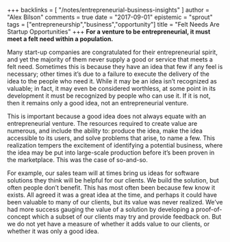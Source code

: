 +++
backlinks = [
  "/notes/entrepreneurial-business-insights"
]
author = "Alex Bilson"
comments = true
date = "2017-09-01"
epistemic = "sprout"
tags = ["entrepreneurship","business","opportunity"]
title = "Felt Needs Are Startup Opportunities"
+++
**For a venture to be entrepreneurial, it must meet a felt need within a population.**

Many start-up companies are congratulated for their entrepreneurial spirit, and yet the majority of them never supply a good or service that meets a felt need.  Sometimes this is because they have an idea that few if any feel is necessary; other times it’s due to a failure to execute the delivery of the idea to the people who need it.  While it may be an idea isn’t recognized as valuable; in fact, it may even be considered worthless, at some point in its development it must be recognized by people who can use it.  If it is not, then it remains only a good idea, not an entrepreneurial venture.

This is important because a good idea does not always equate with an entrepreneurial venture.  The resources required to create value are numerous, and include the ability to: produce the idea, make the idea accessible to its users, and solve problems that arise, to name a few.  This realization tempers the excitement of identifying a potential business, where the idea may be put into large-scale production before it’s been proven in the marketplace.  This was the case of so-and-so.

For example, our sales team will at times bring us ideas for software solutions they think will be helpful for our clients.  We build the solution, but often people don’t benefit.  This has most often been because few know it exists.  All agreed it was a great idea at the time, and perhaps it could have been valuable to many of our clients, but its value was never realized.  We’ve had more success gauging the value of a solution by developing a proof-of-concept which a subset of our clients may try and provide feedback on.  But we do not yet have a measure of whether it adds value to our clients, or whether it was only a good idea.

